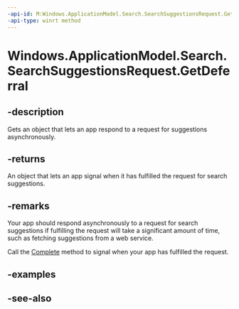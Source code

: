 ```yaml
---
-api-id: M:Windows.ApplicationModel.Search.SearchSuggestionsRequest.GetDeferral
-api-type: winrt method
---
```


<!-- Method syntax
public Windows.ApplicationModel.Search.SearchSuggestionsRequestDeferral GetDeferral()
-->

# Windows.ApplicationModel.Search.SearchSuggestionsRequest.GetDeferral

## -description
Gets an object that lets an app respond to a request for suggestions asynchronously.

## -returns
An object that lets an app signal when it has fulfilled the request for search suggestions.

## -remarks
Your app should respond asynchronously to a request for search suggestions if fulfilling the request will take a significant amount of time, such as fetching suggestions from a web service.

Call the [Complete](searchsuggestionsrequestdeferral_complete_1807836922.md) method to signal when your app has fulfilled the request.

## -examples

## -see-also
